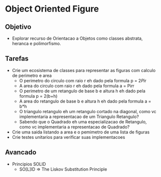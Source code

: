 # Object Oriented Figure
## Objetivo
- Explorar recurso de Orientacao a Objetos como classes abstrata, heranca e polimorfismo.

## Tarefas
- Crie um ecosistema de classes para representar as figuras com calculo de perimetro e area 
  - O perimetro do circulo com raio r eh dado pela formula p = 2*Pi*r
  - A area do circulo com raio r eh dado pela formula a = Pi*r*r
  - O perimetro de um retangulo de base b e altura h eh dado pela formula p = 2(b+h)
  - A area do retangulo de base b e altura h eh dado pela formula a = b*h 
  - O triangulo retangulo eh um retangulo cortado na diagonal, como vc implementaria a representacao de um Triangulo Retangulo?
  - Sabendo que o Quadrado eh uma especializacao de Retangulo, como vc implementaria a representacao de Quadrado? 
- Crie uma saida listando a area e o pemimetro de uma lista de figuras
- Crie testes unitarios para verificar suas implementacoes 

## Avancado
- Principios SOLID
  - SO[L]ID => The Liskov Substitution Principle 